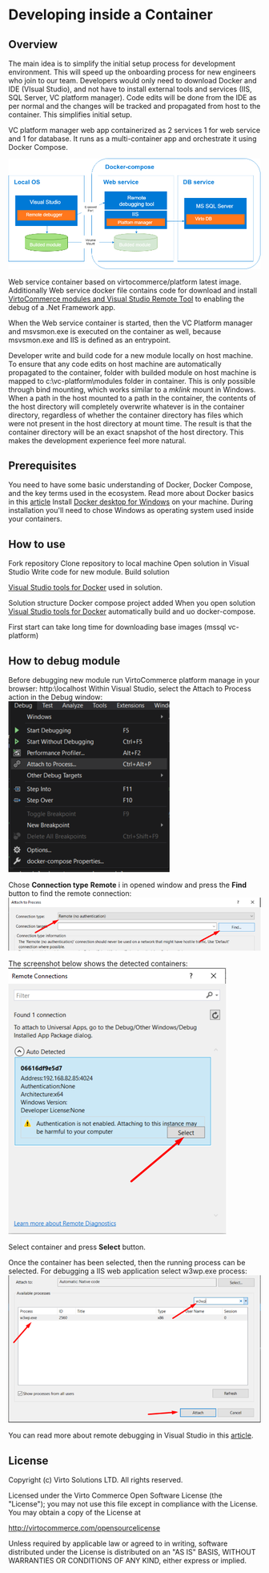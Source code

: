 # Developing inside a Container

## Overview

The main idea is to simplify the initial setup process for development environment. This will speed up the onboarding process for new engineers who join to our team.
Developers would only need to download Docker and IDE (VIsual Studio), and not have to install external tools and services (IIS, SQL Server, VC platform manager). Code edits will be done from the IDE as per normal and the changes will be tracked and propagated from host to the container. This simplifies initial setup.

VC platform manager web app containerized as 2 services 1 for web service and 1 for database. It runs as a multi-container app and orchestrate it using Docker Compose.

![Developing inside a Container](docs/media/developing-inside-container.png)

Web service container based on virtocommerce/platform latest image. Additionally Web service docker file contains code for download and install [VirtoCommerce modules and Visual Studio Remote Tool](https://visualstudio.microsoft.com/downloads#remote-tools-for-visual-studio-2019) to enabling the debug of a .Net Framework app.

When the Web service container is started, then the VC Platform manager and msvsmon.exe is executed on the container as well, because msvsmon.exe and IIS is defined as an entrypoint.

Developer write and build code for a new module locally on host machine. To ensure that any code edits on host machine are automatically propagated to the container, folder with builded module on host machine is mapped to c:\vc-platform\modules folder in container. This is only possible through bind mounting, which works similar to a *mklink* mount in Windows. When a path in the host mounted to a path in the container, the contents of the host directory will completely overwrite whatever is in the container directory, regardless of whether the container directory has files which were not present in the host directory at mount time. The result is that the container directory will be an exact snapshot of the host directory. This makes the development experience feel more natural.

## Prerequisites

You need to have some basic understanding of Docker, Docker Compose, and the key terms used in the ecosystem.
Read more about Docker basics in this [article](https://docs.docker.com/get-started/)
Install [Docker desktop for Windows](https://docs.docker.com/docker-for-windows/install/) on your machine.
During installation you'll need to chose Windows as operating system used inside your containers.

## How to use

Fork repository
Clone repository to local machine
Open solution in Visual Studio
Write code for new module.
Build solution



[Visual Studio tools for Docker](https://docs.microsoft.com/en-us/visualstudio/containers/overview?view=vs-2019) used in solution.

Solution structure
Docker compose project added
When you open solution [Visual Studio tools for Docker](https://docs.microsoft.com/en-us/visualstudio/containers/overview?view=vs-2019) automatically build and uo docker-compose.

First start can take long time for downloading base images (mssql vc-platform)

## How to debug module

Before debugging new module run VirtoCommerce platform manage in your browser: http:\\localhost
Within Visual Studio, select the Attach to Process action in the Debug window:
![Menu](docs/media/screen-attach-to-process-menu.png)

Chose **Connection type** **Remote** i in opened window and press the **Find** button to find the remote connection:
![Find remote](docs/media/screen-attach-to-process-window.png)

The screenshot below shows the detected containers:
![Remote container](docs/media/screen-remote-connections.png)

Select container and press **Select** button.

Once the container has been selected, then the running process can be selected.
For debugging a IIS web application select w3wp.exe process:
![Attach](docs/media/screen-attach-to-process-process-selection.png)

You can read more about remote debugging in Visual Studio in this [article](https://docs.microsoft.com/en-us/visualstudio/debugger/attach-to-running-processes-with-the-visual-studio-debugger?view=vs-2019).

## License

Copyright (c) Virto Solutions LTD.  All rights reserved.

Licensed under the Virto Commerce Open Software License (the "License"); you
may not use this file except in compliance with the License. You may
obtain a copy of the License at

<http://virtocommerce.com/opensourcelicense>

Unless required by applicable law or agreed to in writing, software
distributed under the License is distributed on an "AS IS" BASIS,
WITHOUT WARRANTIES OR CONDITIONS OF ANY KIND, either express or
implied.
